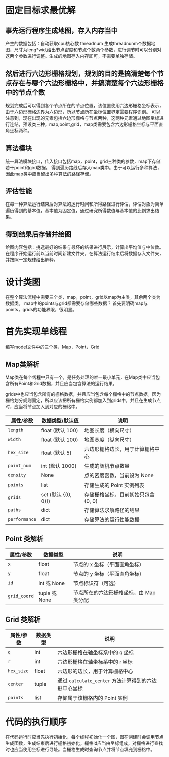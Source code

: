 # 固定目标求最优解
## 事先运行程序生成地图，存入内存当中
产生的数据包括：自动获取cpu核心数 threadnum
生成threadnunm个数据地图，尺寸为leng*wid,给出节点密度和节点个数两个参数，进行调节时可以分别对这两个参数进行调整。生成的地图存入内存即可，不需要单独存储。

## 然后进行六边形栅格规划，规划的目的是搞清楚每个节点存在与哪个六边形栅格中，并搞清楚每个六边形栅格中的节点个数
规划完成后可以得到各个节点所在的节点位置，该位置使用六边形栅格坐标表示，由于六边形栅格边界为六边形，所以节点所在坐标位置界定需要程序识别。
可以注意到，现在出现的元素包括六边形栅格与节点两种，这两种元素通过地图坐标进行连结，预设类三种，map,point,grid，map类需要包含六边形栅格坐标与平面直角坐标两种。

## 算法模块
统一算法模块接口，传入接口包括map，point，grid三种类的参数，map下存储若干point和gird数据。
得到遍历路线后存入map类中。由于可以运行多种算法，因此map类中应当留出多种算法的路径存储。

## 评估性能
在每一种算法运行结束后对算法的运行时间和所得路径进行评估，评估对象为简单遍历得到的基本值，基本值为固定值，通过研究所得数值与基本值的比例求出结果。

## 得到结果后存储并绘图
绘图内容包括：挑选最好的结果与最坏的结果进行展示，计算出平均值与中位数。
在程序开始运行前以当前时间新建文件夹，在算法运行结束后将数据存入文件夹，并按照一定规律给出解释。

# 设计类图
在整个算法流程中需要三个类，map，point，grid以map为主类，其余两个类为数据类。
map中的points与grid都需要存储哪些数据？
首先要明确map与points，grids的功能界限，很明显。

# 首先实现单线程
编写model文件中的三个类，Map，Point，Grid 
## Map类解析
Map类在每个线程中只有一个，是任务处理的唯一最小单元，在Map类中应当包含所有Point和Grid数据，并且应当包含算法的运行结果。

grids中也应当包含所有的栅格数据，并且应当包含每个栅格中的节点数据。因为栅格划分规则固定，所以应该把所有栅格实例都加入到grids中，并且在生成节点时，应当将节点加入到对应的栅格中。

| 属性/参数      | 数据类型/默认值       | 说明                                                     |
|----------------|----------------------|----------------------------------------------------------|
| `length`       | float (默认 100)     | 地图长度（横向尺寸）                                     |
| `width`        | float (默认 100)     | 地图宽度（纵向尺寸）                                     |
| `hex_size`     | float (默认 5)       | 六边形栅格边长，用于计算栅格中心                         |
| `point_num`    | int (默认 1000)      | 生成的随机节点数量                                       |
| `density`      | None                 | 点的密度函数，当前设为 None                              |
| `points`       | list                 | 存储生成的 Point 实例列表                                |
| `grids`        | set (默认 {(0, 0)})  | 存储栅格坐标，目前初始只包含 (0, 0)                      |
| `paths`        | dict                 | 存储算法求解路径的结果                                  |
| `performance`  | dict                 | 存储算法的运行性能数据                                  |


## Point 类解析

| 属性/参数    | 数据类型            | 说明                                             |
|--------------|---------------------|--------------------------------------------------|
| `x`          | float               | 节点的 x 坐标（平面直角坐标）                     |
| `y`          | float               | 节点的 y 坐标（平面直角坐标）                     |
| `id`         | int 或 None         | 节点标识符（可选）                                |
| `grid_coord` | tuple 或 None       | 节点所在的六边形栅格坐标，由 Map 类分配            |


## Grid 类解析

| 属性/参数    | 数据类型  | 说明                                                   |
|--------------|-----------|--------------------------------------------------------|
| `q`          | int       | 六边形栅格在轴坐标系中的 q 坐标                          |
| `r`          | int       | 六边形栅格在轴坐标系中的 r 坐标                          |
| `hex_size`   | float     | 六边形的边长，用于计算栅格中心                         |
| `center`     | tuple     | 通过 `calculate_center` 方法计算得到的六边形中心坐标      |
| `points`     | list      | 存储属于该栅格内的 Point 实例                           |


# 代码的执行顺序

在代码运行时应当先执行初始化，每个线程初始化一个图，图在创建时会调用节点生成函数，生成结束后进行栅格初始化，栅格id应当由坐标组成，对栅格进行查找时也应当使用坐标进行寻址。当栅格生成时查询节点并将节点填充到栅格中。
